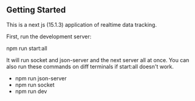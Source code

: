 ## Getting Started
This is a next js (15.1.3) application of realtime data tracking.

First, run the development server:

npm run start:all

It will run socket and json-server and the next server all at once. You can also run these commands on diff terminals if start:all doesn't work.

- npm run json-server
- npm run socket
- npm run dev